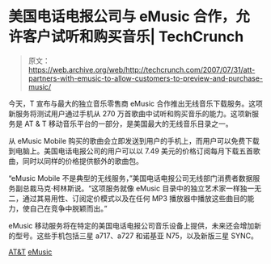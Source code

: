 # 美国电话电报公司与 eMusic 合作，允许客户试听和购买音乐| TechCrunch

> 原文：<https://web.archive.org/web/http://techcrunch.com/2007/07/31/att-partners-with-emusic-to-allow-customers-to-preview-and-purchase-music/>

今天，T 宣布与最大的独立音乐零售商 eMusic 合作推出无线音乐下载服务。这项新服务将测试用户通过手机从 270 万首歌曲中试听和购买音乐的能力。这项新服务是 AT & T 移动音乐平台的一部分，是美国最大的无线音乐目录之一。

从 eMusic Mobile 购买的歌曲会立即发送到用户的手机上，而用户可以免费下载到电脑上。美国电话电报公司的用户可以以 7.49 美元的价格订阅每月下载五首歌曲，同时以同样的价格提供额外的歌曲包。

“eMusic Mobile 不是典型的无线服务，”美国电话电报公司无线部门消费者数据服务副总裁马克·柯林斯说。“这项服务就像 eMusic 目录中的独立艺术家一样独一无二，通过其易用性、订阅定价模式以及在任何 MP3 播放器中播放这些曲目的能力，使自己在竞争中脱颖而出。”

eMusic 移动服务将在特定的美国电话电报公司音乐设备上提供，未来还会增加新的型号。这些手机包括三星 a717、a727 和诺基亚 N75，以及新版三星 SYNC。

[AT&T](https://web.archive.org/web/20140223023504/http://www.att.com/)
[eMusic](https://web.archive.org/web/20140223023504/http://www.emusic.com/)